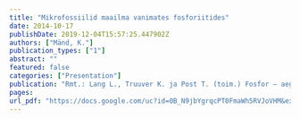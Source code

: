 ```yaml
---
title: "Mikrofossiilid maailma vanimates fosforiitides"
date: 2014-10-17
publishDate: 2019-12-04T15:57:25.447902Z
authors: ["Mänd, K."]
publication_types: ["1"]
abstract: ""
featured: false
categories: ["Presentation"]
publication: "Rmt.: Lang L., Truuver K. ja Post T. (toim.) Fosfor – aegade algusest tänapäevani. Schola Geologica X. Eesti Looduseuurijate Selts, Tartu, lk 12−15" 
pages: 
url_pdf: "https://docs.google.com/uc?id=0B_N9jbYgrqcPT0FmaWh5RVJoVHM&export=download"
---
```


